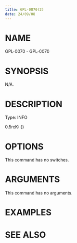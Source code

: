 ```yaml
---
title: GPL-0070(2)
date: 24/09/08
---
```


# NAME

GPL-0070 - GPL-0070

# SYNOPSIS

N/A.

# DESCRIPTION

Type: INFO

0.5rcK: {}

# OPTIONS

This command has no switches.

# ARGUMENTS

This command has no arguments.

# EXAMPLES

# SEE ALSO
